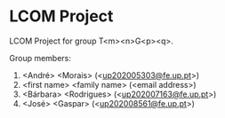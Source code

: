# LCOM Project

LCOM Project for group T&lt;m&gt;&lt;n&gt;G&lt;p&gt;&lt;q&gt;.

Group members:

1. &lt;André&gt; &lt;Morais&gt; (&lt;up202005303@fe.up.pt&gt;)
2. &lt;first name&gt; &lt;family name&gt; (&lt;email address&gt;)
3. &lt;Bárbara&gt; &lt;Rodrigues&gt; (&lt;up202007163@fe.up.pt&gt;)
4. &lt;José&gt; &lt;Gaspar&gt; (&lt;up202008561@fe.up.pt&gt;)
